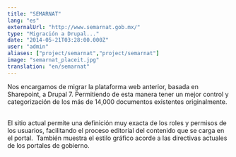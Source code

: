 ```yaml
---
title: "SEMARNAT"
lang: "es"
externalUrl: "http://www.semarnat.gob.mx/"
type: "Migración a Drupal..."
date: "2014-05-21T03:28:00.000Z"
user: "admin"
aliases: ["project/semarnat","project/semarnat"]
image: "semarnat_placeit.jpg"
translation: "en/semarnat"
---
```


<div class="field field-name-body field-type-text-with-summary field-label-hidden"><div class="field-items"><div class="field-item even"><div class="field field-name-body field-type-text-with-summary field-label-hidden"><div class="field-items"><div class="field-item even"><p>Nos encargamos de migrar la plataforma web anterior, basada en Sharepoint, a Drupal 7. Permitiendo de esta manera tener un mejor control y categorización de los más de 14,000 documentos existentes originalmente. &nbsp;</p><p>El sitio actual permite una definición muy exacta de los roles y permisos de los usuarios, facilitando el proceso editorial del contenido que se carga en el portal. &nbsp;También muestra el estilo gráfico acorde a las directivas actuales de los portales de gobierno.</p><p></p></div></div></div></div></div></div>